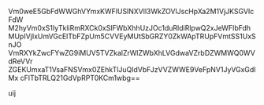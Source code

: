 Vm0weE5GbFdWWGhVYmxKWFlUSlNXVll3WkZOVlJscHpXa2M1VjJKSGVIcFdW
M2hyVm0xS1IyTkliRmRXCk0xSlFWbXhhUzJOc1duRldiRlpwQ2xJeWFIbFdh
MUpIVjIxUmVGcElTbFZpUm5CVVEyMUtSbGRZY0ZkWApTRUpFVmtSS1UxSnJO
VmRXYkZwcFYwZG9iMUV5TVZkalZrWlZWbXhLVGdwaVZrbDZWMWQ0WVdReVVr
ZGEKUmxaT1VsaFNSVmx0ZEhkTlJuQldVbFJzVVZWWE9VeFpNV1JyVGxGdlMx
cFlTbTRLQ21GdVpRPT0KCm1wbg==

uij